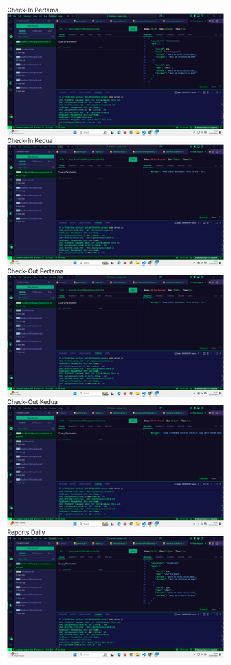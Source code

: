 Check-In Pertama
![](./ss/POST1_Check-In.png)
Check-In Kedua
![](./ss/POST2_Check-In.png)
Check-Out Pertama
![](./ss/POST1_Check-Out.png)
Check-Out Kedua
![](./ss/POST2_Check-Out.png)
Reports Daily
![](./ss/Reports_Daily.png)
